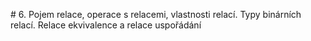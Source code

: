 # 6. Pojem relace, operace s relacemi, vlastnosti relací. Typy binárních relací. Relace ekvivalence a relace uspořádání
